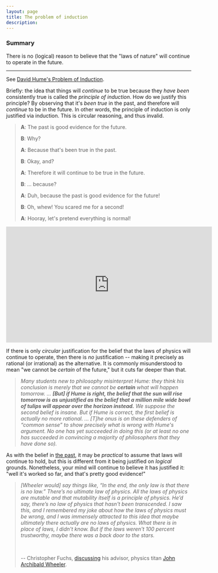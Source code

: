 ```yaml
---
layout: page
title: The problem of induction
description:
---
```


### Summary

There is no (logical) reason to believe that the "laws of nature" will
continue to operate in the future.

---

See [David Hume's Problem of Induction](http://stephenlaw.blogspot.com/2012/10/problem-of-induction-explained-simply.html).

Briefly: the idea that things will *continue* to be true because they *have
been* consistently true is called the *principle of induction*. How do we
justify this principle? By observing that it's *been true* in
the past, and therefore will *continue* to be in the future. In other words,
the principle of induction is only justified via induction. This is circular
reasoning, and thus invalid. 

> **A**: The past is good evidence for the future.
>
> **B**: Why?
>
> **A**: Because that's been true in the past.
>
> **B**: Okay, and?
>
> **A**: Therefore it will continue to be true in the future.
>
> **B**: ... because?
>
> **A**: Duh, because the past is good evidence for the future!
>
> **B**: Oh, whew! You scared me for a second!
>
> **A**: Hooray, let's pretend everything is normal!

<iframe width="560" height="315" align="middle" src="https://www.youtube.com/embed/ivPFlKyeypU" frameborder="0" allow="autoplay; encrypted-media" allowfullscreen style="display: block; margin-left: auto; margin-right: auto;"
></iframe>

If there is only *circular* justification for the belief that the laws of 
physics will continue to operate, then there is *no* justification --
making it precisely as rational (or irrational) as the 
alternative. It is commonly misunderstood to mean "we cannot be *certain* of the 
future," but it cuts far deeper than that.

> *Many students new to philosophy misinterpret Hume: they think his conclusion is merely that we cannot be **certain** what will happen tomorrow. ...
  **[But] if Hume is right, the belief that the sun will rise tomorrow is as unjustified 
   as the belief that a million mile wide bowl of tulips will appear over the horizon 
   instead.** We suppose the second belief is insane. But if Hume is correct, the first belief is actually no more rational.
> ... 
> [T]he onus is on these defenders of “common 
   sense” to show precisely what is wrong with Hume's argument. No one has 
   yet succeeded in doing this (or at least no one has succeeded in 
   convincing a majority of philosophers that they have done so).*

As with the belief in [the past](past.html), it may be *practical* to assume 
that laws will continue to hold, but this is different from it being justified 
on *logical* grounds. Nonetheless, your mind will continue to believe it has
justified it: "well it's worked so far, and that's pretty good evidence!"

> *[Wheeler would] say things like, “In the end, the only law is that
  there is no law.” There’s no ultimate law of physics. All the laws of
  physics are mutable and that mutability itself is a principle of physics. He’d
  say, there’s no law of physics that hasn't been transcended. I saw this, and
  I remembered my joke about how the laws of physics must be wrong, and I was
  immensely attracted to this idea that maybe ultimately there actually are no
  laws of physics. What there is in place of laws, I didn't know. But if the
  laws weren't 100 percent trustworthy, maybe there was a back door to the
  stars.*
>
> &nbsp;
>
> -- Christopher Fuchs, [discussing](https://www.wired.com/2015/06/private-view-quantum-reality/)
 his advisor, physics titan
> [John Archibald Wheeler](https://en.wikipedia.org/wiki/John_Archibald_Wheeler).

